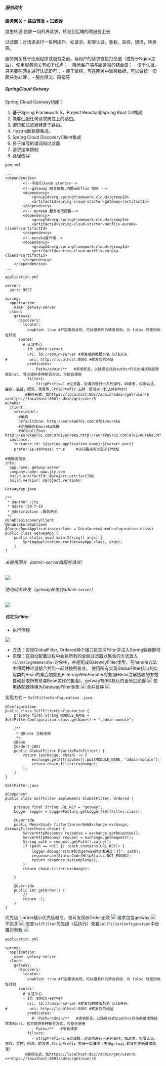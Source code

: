﻿##### 服务网关
<p><b>服务网关 = 路由转发 + 过滤器</b></p>

<p>路由转发:接收一切外界请求，转发到后端的微服务上去</p>
<p>过滤器：对请求进行一系列操作，如请求，权限认证，鉴权，监控，限流，转发等。</p>
服务网关处于应用程序或服务之前，与用户的请求直接打交道（或处于Nginx之后），使用服务网关有如下优点：
- 降低客户端与服务端的耦合度；
- 便于认证，只需要在网关进行认证即可；
- 便于监控，可在网关中监控数据，可以做统一切面任务处理；
- 服务限流、降级等

<h5>SpringCloud Getway</h5>

Spring Cloud Gateway功能：
1. 基于Spring Framework 5，Project Reactor和Spring Boot 2.0构建
2. 能够匹配任何请求属性上的路由。
3. 谓词和过滤器特定于路由。
4. Hystrix断路器集成。
5. Spring Cloud DiscoveryClient集成
6. 易于编写的谓词和过滤器
7. 请求速率限制
8. 路径改写

`pom.xml`
```
...
<dependencies>
        <!--不能引入web starter-->
        <!--gateway 网关依赖,内置webflux 依赖 -->
        <dependency>
            <groupId>org.springframework.cloud</groupId>
            <artifactId>spring-cloud-starter-gateway</artifactId>
        </dependency>
        <!-- eureka 服务发现配置-->
        <dependency>
            <groupId>org.springframework.cloud</groupId>
            <artifactId>spring-cloud-starter-netflix-eureka-client</artifactId>
        </dependency>
        <!--eureka客户端-->
        <dependency>
            <groupId>org.springframework.cloud</groupId>
            <artifactId>spring-cloud-netflix-eureka-client</artifactId>
        </dependency>
    </dependencies>
...
```

`application.yml`
```
server:
  port: 9527

spring:
  application:
    name: getway-server
  cloud:
    gateway:
      discovery:
        locator:
          enabled: true #开启服务发现，可以服务作为转发目标，为 false 时使用地址转发
      routes:
        # 认证中心
        - id: admin-server 
          uri: lb://admin-server #转发后的微服务名 以lb开头
#          uri: http://localhost:8001 #转发后的地址
          predicates:
            - Path=/admin/**   #请求断言，以路径方式以author开头的请求路径转发到uri，官方提供多种断言方式，可结合使用
          filters:
            - StripPrefix=1 #过滤器，对请求进行一系列操作，如请求，权限认证，鉴权，监控，限流，转发等,StripPrefix 去掉一层请求（如去掉admin）
         #最终形式，如https://localhost:9527/admin/admin/get/user/6 =>https://localhost:8001/admin/get/user/6
eureka:
  client:
    serviceUrl:
      #单机
      defaultZone: http://eureka8761.com:8761/eureka
      #注册服务到eureka集群
      #defaultZone: http://eureka8761.com:8761/eureka,http://eureka8762.com:8762/eureka,http://eureka8763.com:8763/eureka
  instance:
    instance-id: ${spring.application.name}:${server.port}
    prefer-ip-address: true     #访问路径可以显示IP地址

#微服务信息
info:
  app.name: getway-server
  company.name: www.jty.com
  build.artifactId: @project.artifactId@
  build.version: @project.version@
```

`GetwayApp.java`
```
/**
 * @author :jty
 * @date :20-7-19
 * @description :服务网关
 */
@EnableDiscoveryClient
@EnableEurekaClient
@SpringBootApplication(exclude = DataSourceAutoConfiguration.class)
public class GetwayApp {
    public static void main(String[] args) {
        SpringApplication.run(GetwayApp.class, args);
    }
}
```
<h6>未使用网关（admin-server微服务请求）</h6>

![](images/1911127-20200806013627689-686157722.png)
<h6>使用网关转发（getway转发到admin-server）</h6>

![](images/1911127-20200806014239338-1850333746.png)

<h5>自定义Filter</h5>

- 执行流程

![](images/1911127-20200809023459235-2143412509.png)

- 方法：实现GlobalFilter, Ordered两个接口自定义Filter并注入Spring容器即可
- 原理：在自动配置过程中会将所有的全局过滤器以集合的方式放入`FilteringWebHandler`对象中，并适配成GatewayFilter类型，在handle方法中将两种过滤器合并到一起并按照排序。
使用所有实现GlobalFilter接口的实现类的Bean的集合初始化FilteringWebHandler对象(@Bean注解接收的参数自动获取所有基类Bean实现的集合)，getway有9种默认的全局过滤器
![](images/1911127-20200809022925776-1403595436.png)
使用适配器转换为GatewayFilter类型
![](images/1911127-20200809022801592-598765488.png)
合并排序
![](images/1911127-20200809022653508-18800260.png)


实现方式一
`SelfFilterConfiguration .java`
```
@Configuration
public class SelfFilterConfiguration {
    private final String MODULE_NAME = SelfFilterConfiguration.class.getName() + ".admin-module";

    /**
     * @Order 注解无效
     */
    @Bean
    @Order(-100)
    public GlobalFilter RewritePathFilter() {
        return (exchange, chain) -> {
            exchange.getAttributes().put(MODULE_NAME, "admin-module");
            return chain.filter(exchange);
        };
    }
}
```

`SelfFilter.java`
```
@Component
public class SelfFilter implements GlobalFilter, Ordered {

    private final String URL_KEY = "getway";
    Logger logger = LoggerFactory.getLogger(SelfFilter.class);

    @Override
    public Mono<Void> filter(ServerWebExchange exchange, GatewayFilterChain chain) {
        ServerHttpResponse response = exchange.getResponse();
        ServerHttpRequest request = exchange.getRequest();
        String path = request.getPath().value();
        if (path == null || !path.contains(URL_KEY)) {
            logger.debug("只允许包含getway的请求通过：{}", path);
            response.setStatusCode(HttpStatus.NOT_FOUND);
            return response.setComplete();
        }
        return chain.filter(exchange);

    }

    @Override
    public int getOrder() {
        //
        return -1;
    }
}
```
优先级：order越小优先级越高，也可发现@Order无效
![](images/1911127-20200810000516303-51985002.png)
请求包含getway
![](images/1911127-20200810000727935-1039379758.png)
不包含
![](images/1911127-20200810000828497-998545782.png)
改变`SelfFilter`优先级（后执行）查看`SelfFilterConfiguration`中设置的参数
![](images/1911127-20200810001337197-1908868396.png)

`application.yml`
```
spring:
  application:
    name: getway-server
  cloud:
    gateway:
      discovery:
        locator:
          enabled: true #开启服务发现，可以服务作为转发目标，为 false 时使用地址转发
      routes:
        # 认证中心
        - id: admin-server
          uri: lb://admin-server #转发后的微服务名 以lb开头
#          uri: http://localhost:8001 #转发后的地址
          predicates:
            #- Path=/admin/**   #请求断言，以路径方式以author开头的请求路径转发到uri，官方提供多种断言方式，可结合使用
            - Path=/**   #所有请求
          filters:
            - StripPrefix=1 #过滤器，对请求进行一系列操作，如请求，权限认证，鉴权，监控，限流，转发等,StripPrefix 去掉一层请求（去掉getway,转发到正确请求路径）
         #最终形式，如https://localhost:9527/admin/get/user/6 =>https://localhost:8001/admin/get/user/6

```